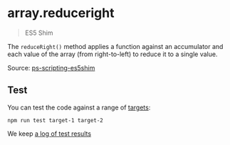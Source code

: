# array.reduceright

> ES5 Shim

The `reduceRight()` method applies a function against an accumulator and each value of the array (from right-to-left) to reduce it to a single value.

Source: [ps-scripting-es5shim](https://github.com/EugenTepin/ps-scripting-es5shim/blob/master/lib/Array/reduceRight.js)

## Test

You can test the code against a range of [targets](https://github.com/nbqx/fakestk/blob/master/resources/versions.json):

    npm run test target-1 target-2

We keep [a log of test results](./test/results_log.md)

